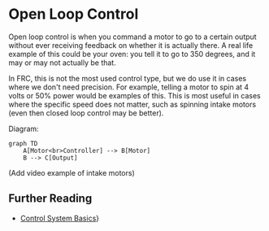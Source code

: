 # Open Loop Control

Open loop control is when you command a motor to go to a certain output without ever receiving feedback on whether it is actually there.
A real life example of this could be your oven: you tell it to go to 350 degrees, and it may or may not actually be that.  

In FRC, this is not the most used control type, but we do use it in cases where we don't need precision. For example, telling a motor to spin at 4 volts or 50% power would be examples of this.
This is most useful in cases where the specific speed does not matter, such as spinning intake motors (even then closed loop control may be better).

Diagram:

```mermaid
graph TD
    A[Motor<br>Controller] --> B[Motor]
    B --> C[Output]
```

(Add video example of intake motors)

## Further Reading
+ [Control System Basics](https://docs.wpilib.org/en/stable/docs/software/advanced-controls/introduction/control-system-basics.html)}